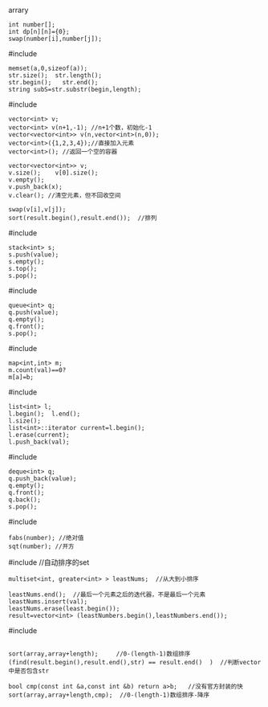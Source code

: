 arrary
```
int number[];
int dp[n][n]={0};
swap(number[i],number[j]);
```

#include<string>
```
memset(a,0,sizeof(a));
str.size();  str.length();
str.begin();   str.end();
string subS=str.substr(begin,length);
```

#include<vector>
```
vector<int> v;  
vector<int> v(n+1,-1); //n+1个数，初始化-1
vector<vector<int>> v(n,vector<int>(n,0));
vector<int>({1,2,3,4});//直接加入元素
vector<int>(); //返回一个空的容器

vector<vector<int>> v;
v.size();    v[0].size();
v.empty();  
v.push_back(x);
v.clear(); //清空元素，但不回收空间

swap(v[i],v[j]);
sort(result.begin(),result.end());  //排列
```


#include<stack>
```
stack<int> s;
s.push(value);
s.empty();
s.top();
s.pop();
```

#include<queue>
```
queue<int> q;
q.push(value);
q.empty();
q.front();
s.pop();
```


#include<map>
```
map<int,int> m;
m.count(val)==0?
m[a]=b;
```
#include<list>
```
list<int> l;
l.begin();  l.end();
l.size();
list<int>::iterator current=l.begin();
l.erase(current);
l.push_back(val);
```

#include<deque>
```
deque<int> q;
q.push_back(value);
q.empty();
q.front();
q.back();
s.pop();
```



#include<math>
```
fabs(number); //绝对值
sqt(number); //开方
```

#include<multiset>  //自动排序的set
```
multiset<int, greater<int> > leastNums;  //从大到小排序

leastNums.end();  //最后一个元素之后的迭代器，不是最后一个元素
leastNums.insert(val);
leastNums.erase(least.begin());
result=vector<int> (leastNumbers.begin(),leastNumbers.end());

```


#include<algorithm>
```

sort(array,array+length);     //0-(length-1)数组排序
(find(result.begin(),result.end(),str) == result.end()  )  //判断vector中是否包含str

bool cmp(const int &a,const int &b) return a>b;   //没有官方封装的快
sort(array,array+length,cmp);  //0-(length-1)数组排序-降序
```




